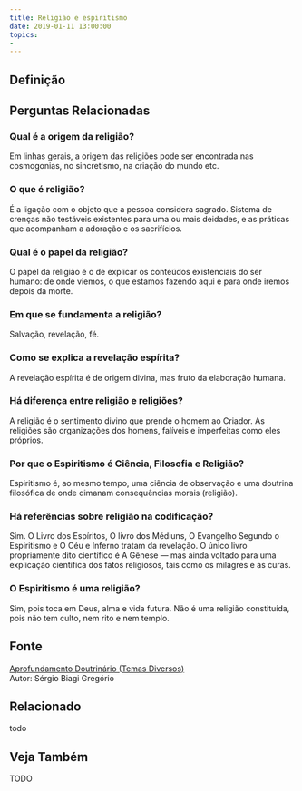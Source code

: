 ```yaml
---
title: Religião e espiritismo
date: 2019-01-11 13:00:00
topics: 
- 
---
```


## Definição


## Perguntas Relacionadas

### Qual é a origem da religião?
Em linhas gerais, a origem das religiões pode ser encontrada nas
cosmogonias, no sincretismo, na criação do mundo etc.

### O que é religião?
É a ligação com o objeto que a pessoa considera sagrado. Sistema de
crenças não testáveis existentes para uma ou mais deidades, e as
práticas que acompanham a adoração e os sacrifícios.

### Qual é o papel da religião?
O papel da religião é o de explicar os conteúdos existenciais do ser
humano: de onde viemos, o que estamos fazendo aqui e para onde iremos
depois da morte.

### Em que se fundamenta a religião?
Salvação, revelação, fé.

### Como se explica a revelação espírita?
A revelação espírita é de origem divina, mas fruto da elaboração humana.

### Há diferença entre religião e religiões?
A religião é o sentimento divino que prende o homem ao Criador. As
religiões são organizações dos homens, falíveis e imperfeitas como eles
próprios.

### Por que o Espiritismo é Ciência, Filosofia e Religião?
Espiritismo é, ao mesmo tempo, uma ciência de observação e uma doutrina
filosófica de onde dimanam consequências morais (religião).

### Há referências sobre religião na codificação?
Sim. O Livro dos Espíritos, O livro dos Médiuns, O Evangelho
Segundo o Espiritismo e O Céu e Inferno tratam da revelação. O único
livro propriamente dito científico é A Gênese — mas ainda voltado para
uma explicação científica dos fatos religiosos, tais como os milagres e
as curas.

### O Espiritismo é uma religião?
Sim, pois toca em Deus, alma e vida futura. Não é uma religião
constituída, pois não tem culto, nem rito e nem templo.

## Fonte
[Aprofundamento Doutrinário (Temas Diversos)](https://sites.google.com/view/aprofundamentodoutrinario/religião-e-espiritismo)  
Autor: Sérgio Biagi Gregório



## Relacionado
todo

## Veja Também
TODO


